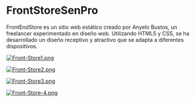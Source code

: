 # FrontStoreSenPro
FrontEndStore es un sitio web estático creado por Anyelo Bustos, un freelancer experimentado en diseño web. Utilizando HTML5 y CSS, se ha desarrollado un diseño receptivo y atractivo que se adapta a diferentes dispositivos.

[![Front-Store1.png](https://i.postimg.cc/fRDkg3DG/Front-Store1.png)](https://postimg.cc/CzrFRxZ7)

[![Front-Store2.png](https://i.postimg.cc/YSy99bY7/Front-Store2.png)](https://postimg.cc/JyZmY3pY)

[![Front-Store3.png](https://i.postimg.cc/0j72Vv35/Front-Store3.png)](https://postimg.cc/q6MT7P4W)

[![Front-Store-4.png](https://i.postimg.cc/sgrK6JB3/Front-Store-4.png)](https://postimg.cc/Mv9yXVbL)
